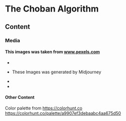 # The Choban Algorithm

## Content

### Media

#### This images was taken from www.pexels.com

-
- These Images was generated by Midjourney

-
-

#### Other Content

Color palette from https://colorhunt.co
https://colorhunt.co/palette/a9907ef3debaabc4aa675d50
